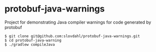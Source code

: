 # protobuf-java-warnings
Project for demonstrating Java compiler warnings for code generated by protobuf

```
$ git clone git@github.com:slovdahl/protobuf-java-warnings.git
$ cd protobuf-java-warning
$ ./gradlew compileJava
```
